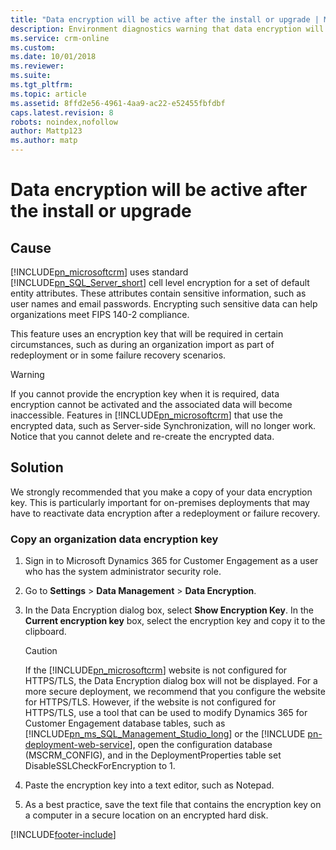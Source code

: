 ```yaml
---
title: "Data encryption will be active after the install or upgrade | Microsoft Docs"
description: Environment diagnostics warning that data encryption will become active.
ms.service: crm-online
ms.custom: 
ms.date: 10/01/2018
ms.reviewer: 
ms.suite: 
ms.tgt_pltfrm: 
ms.topic: article
ms.assetid: 8ffd2e56-4961-4aa9-ac22-e52455fbfdbf
caps.latest.revision: 8
robots: noindex,nofollow
author: Mattp123
ms.author: matp
---
```

# Data encryption will be active after the install or upgrade

## Cause
  
 [!INCLUDE[pn_microsoftcrm](../includes/pn-microsoftcrm.md)] uses standard [!INCLUDE[pn_SQL_Server_short](../includes/pn-sql-server-short.md)] cell level encryption for a set of default entity attributes. These attributes contain sensitive information, such as user names and email passwords. Encrypting such sensitive data can help organizations meet FIPS 140-2 compliance.  
  
 This feature uses an encryption key that will be required in certain circumstances, such as during an organization import as part of redeployment or in some failure recovery scenarios.  
  
> [!WARNING]
>  If you cannot provide the encryption key when it is required, data encryption cannot be activated and the associated data will become inaccessible. Features in [!INCLUDE[pn_microsoftcrm](../includes/pn-microsoftcrm.md)] that use the encrypted data, such as Server-side Synchronization, will no longer work. Notice that you cannot delete and re-create the encrypted data.  
  
 ## Solution
  
 We strongly recommended that you make a copy of your data encryption key. This is particularly important for on-premises deployments that may have to reactivate data encryption after a redeployment or failure recovery.  
  
### Copy an organization data encryption key  
  
1.  Sign in to Microsoft Dynamics 365 for Customer Engagement as a user who has the system administrator security role.  
  
2.  Go to **Settings** > **Data Management** > **Data Encryption**.  
  
3.  In the Data Encryption dialog box, select **Show Encryption Key**. In the **Current encryption key** box, select the encryption key and copy it to the clipboard.  

    > [!CAUTION]
    >  If the [!INCLUDE[pn_microsoftcrm](../includes/pn-microsoftcrm.md)] website is not configured for HTTPS/TLS, the Data Encryption dialog box will not be displayed. For a more secure deployment, we recommend that you configure the website for HTTPS/TLS. However, if the website is not configured for HTTPS/TLS, use a tool that can be used to modify Dynamics 365 for Customer Engagement database tables, such as [!INCLUDE[pn_ms_SQL_Management_Studio_long](../includes/pn-ms-sql-management-studio-long.md)] or the [!INCLUDE [pn-deployment-web-service](../includes/pn-deployment-web-service.md)], open the configuration database (MSCRM_CONFIG), and in the DeploymentProperties table set DisableSSLCheckForEncryption to 1.  

4.  Paste the encryption key into a text editor, such as Notepad.  
  
5.  As a best practice, save the text file that contains the encryption key on a computer in a secure location on an encrypted hard disk.



[!INCLUDE[footer-include](../../../includes/footer-banner.md)]